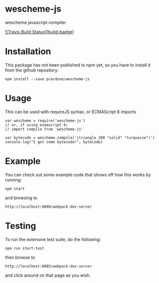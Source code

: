 # wescheme-js
wescheme javascript compiler

[![Travis Build Status][build-badge]][build]

# Installation

This package has not been published to npm yet, so you have to install it from
the github repository:

    npm install --save pcardune/wescheme-js

# Usage

This can be used with requireJS syntax, or ECMAScript 6 imports

    var wescheme = require('wescheme-js')
    // or, if using ecmascript 6:
    // import compile from 'wescheme-js'

    var bytecode = wescheme.compile('(triangle 200 "solid" "turquoise")')
    console.log("I got some bytecode!", bytecode)

# Example

You can check out some example code that shows off how this works by running:

    npm start

and browsing to

    http://localhost:8080/webpack-dev-server

# Testing

To run the extensive test suite, do the following:

    npm run start-test

then browse to

    http://localhost:8085/webpack-dev-server

and click around on that page as you wish.

[build]: https://travis-ci.org/pcardune/wescheme-js
